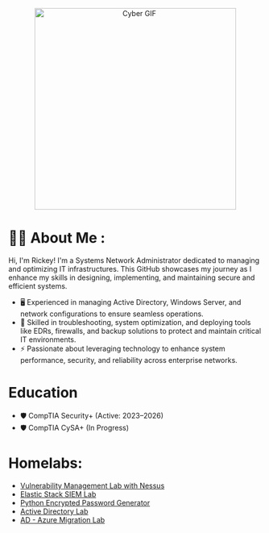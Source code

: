 <p align="center">
  <img src="https://media.giphy.com/media/v1.Y2lkPTc5MGI3NjExN3prbGRycHlsdTNwdms5N3o2dGdnZmE5MjE2MXB6dTgyYmM5a29tdSZlcD12MV9zdGlja2Vyc19zZWFyY2gmY3Q9cw/0b1qyHhqfjKdnLqrF4/giphy.gif" alt="Cyber GIF" width="400" />
</p>

# :man_technologist: About Me :
Hi, I'm Rickey! I'm a Systems Network Administrator dedicated to managing and optimizing IT infrastructures. This GitHub showcases my journey as I enhance my skills in designing, implementing, and maintaining secure and efficient systems.
*   🖥️ Experienced in managing Active Directory, Windows Server, and network configurations to ensure seamless operations.
*   🔧 Skilled in troubleshooting, system optimization, and deploying tools like EDRs, firewalls, and backup solutions to protect and maintain critical IT environments.
*   ⚡ Passionate about leveraging technology to enhance system performance, security, and reliability across enterprise networks.

  # Education 
*   🛡️  CompTIA Security+ (Active: 2023–2026)
*   🛡️  CompTIA CySA+ (In Progress)

# Homelabs:
- [Vulnerability Management Lab with Nessus](https://github.com/StarksRepo/Vulnerability-Management-Lab.git)
- [Elastic Stack SIEM Lab](https://github.com/StarksRepo/Elastic-SIEM-Lab.git)
- [Python Encrypted Password Generator](https://github.com/StarksRepo/Encrypted-Password-Generator-via-Python.git)
- [Active Directory Lab](https://github.com/StarksRepo/Active-Directory-Lab.git)
- [ AD - Azure Migration Lab](https://github.com/StarksRepo/AD-and-Azure-AD-Synchronization-Project.git)
